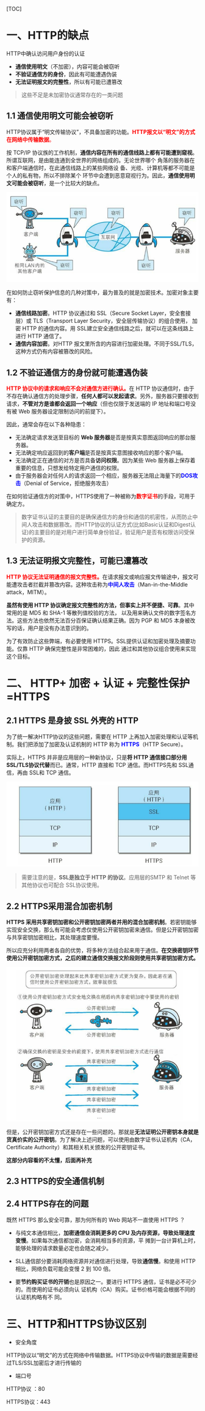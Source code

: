 [TOC]

# 一、HTTP的缺点

HTTP中确认访问用户身份的认证

- **通信使用明文**（不加密），内容可能会被窃听
- **不验证通信方的身份**，因此有可能遭遇伪装
- **无法证明报文的完整性**，所以有可能已遭篡改

> 这些不足是未加密协议通常存在的一类问题



## 1.1 通信使用明文可能会被窃听

HTTP协议属于“明文传输协议”，不具备加密的功能。<font color="red">**HTTP报文以“明文”的方式在网络中传输数据**。</font>

按 TCP/IP 协议族的工作机制，**通信内容在所有的通信线路上都有可能遭到窥视**。所谓互联网，是由能连通到全世界的网络组成的。无论世界哪个 角落的服务器在和客户端通信时，在此通信线路上的某些网络设 备、光缆、计算机等都不可能是个人的私有物，所以不排除某个 环节中会遭到恶意窥视行为。因此，**通信使用明文可能会被窃听**，是一个比较大的缺点。

![image-20230726210948159](images/image-20230726210948159.png)

在如何防止窃听保护信息的几种对策中，最为普及的就是加密技术。加密对象主要有：

- **通信线路加密**。HTTP 协议通过和 SSL（Secure Socket Layer，安全套接层）或 TLS（Transport Layer Security，安全层传输协议）的组合使用， 加密 HTTP 的通信内容。用 SSL建立安全通信线路之后，就可以在这条线路上进行 HTTP 通信了。
- **通信内容加密**。对HTTP 报文里所含的内容进行加密处理。不同于SSL/TLS，这种方式仍有内容被篡改的风险。



## 1.2 不验证通信方的身份就可能遭遇伪装

<font color="red">**HTTP 协议中的请求和响应不会对通信方进行确认。**</font>在 HTTP 协议通信时，由于不存在确认通信方的处理步骤，**任何人都可以发起请求**。另外，服务器只要接收到请求，**不管对方是谁都会返回一个响应**（但也仅限于发送端的 IP 地址和端口号没 有被 Web 服务器设定限制访问的前提下）。

因此，通常会存在以下各种隐患：

- 无法确定请求发送至目标的 **Web 服务器**是否是按真实意图返回响应的那台服务器。
- 无法确定响应返回到的**客户端**是否是按真实意图接收响应的那个客户端。
- 无法确定正在通信的对方是否具备**访问权限**。因为某些 Web 服务器上保存着重要的信息，只想发给特定用户通信的权限。
- 由于服务器会对任何人的请求返回一个相应，服务器无法阻止海量下的<font color = "blue">**DOS攻击**</font>（Denial of Service，拒绝服务攻击）

在如何验证通信方的对策中，HTTPS使用了一种被称为<font color="red">**数字证书**</font>的手段，可用于确定方。

> 数字证书认证的主要目的是确保通信方的身份和通信的机密性，从而防止中间人攻击和数据篡改。而HTTP协议的认证方式(比如Basic认证和Digest认证)的主要目的是对用户进行简单身份验证，验证用户是否有权限访问受保护的资源。



## 1.3 无法证明报文完整性，可能已遭篡改

<font color="red">**HTTP 协议无法证明通信的报文完整性。**</font>在请求报文或响应报文传输途中，报文可能遭攻击者拦截并篡改内容。这种攻击称为<font color = "blue">**中间人攻击**</font>（Man-in-the-Middle attack，MITM）。

**虽然有使用 HTTP 协议确定报文完整性的方法，但事实上并不便捷、可靠**。其中常用的是 MD5 和 SHA-1 等散列值校验的方法， 以及用来确认文件的数字签名方法。这些方法也依然无法百分百保证确认结果正确。因为 PGP 和 MD5 本身被改写的话，用户是没有办法意识到的。

为了有效防止这些弊端，有必要使用 HTTPS。SSL提供认证和加密处理及摘要功能。仅靠 HTTP 确保完整性是非常困难的，因此 通过和其他协议组合使用来实现这个目标。



# 二、 HTTP+ 加密 + 认证 + 完整性保护 =HTTPS

## 2.1 HTTPS 是身披 SSL 外壳的 HTTP

为了统一解决HTTP协议的这些问题，需要在 HTTP 上再加入加密处理和认证等机制。我们把添加了加密及认证机制的 HTTP 称为 <font color = "blue">**HTTPS**</font>（HTTP Secure）。

实际上，HTTPS 并非是应用层的一种新协议，只是**将 HTTP 通信接口部分用 SSL/TLS协议代替**而已。通常，HTTP 直接和 TCP 通信。而HTTPS先和 SSL通 信，再由 SSL和 TCP 通信。

![image-20230726221442784](images/image-20230726221442784.png)

> 需要注意的是，**SSL是独立于 HTTP 的协议**。应用层的SMTP 和 Telnet 等其他协议也可配合 SSL协议使用。



## 2.2 HTTPS采用混合加密机制

**HTTPS 采用共享密钥加密和公开密钥加密两者并用的混合加密机制**。若密钥能够实现安全交换，那么有可能会考虑仅使用公开密钥加密来通信。但是公开密钥加密与共享密钥加密相比，其处理速度要慢。

所以应充分利用两者各自的优势，将多种方法组合起来用于通信。**在交换密钥环节使用公开密钥加密方式，之后的建立通信交换报文阶段则使用共享密钥加密方式。**

![image-20230726222003791](images/image-20230726222003791.png)

但是，公开密钥加密方式还是存在一些问题的。那就是**无法证明公开密钥本身就是货真价实的公开密钥**。为了解决上述问题，可以使用由数字证书认证机构（CA，Certificate Authority）和其相关机关颁发的公开密钥证书。

**这部分内容看的不太懂，后面再补充**



## 2.3 HTTPS的安全通信机制





## 2.4 HTTPS存在的问题

既然 HTTPS 那么安全可靠，那为何所有的 Web 网站不一直使用 HTTPS ？

- 与纯文本通信相比，**加密通信会消耗更多的 CPU 及内存资源，导致处理速度变慢**。如果每次通信都加密，会消耗相当多的资源，平 摊到一台计算机上时，能够处理的请求数量必定也会随之减少。
- SLL通信部分要消耗网络资源并对通信进行处理，导致**通信慢**。和使用 HTTP 相比，网络负载可能会变慢 2 到 100 倍。

- 要**节约购买证书的开销**也是原因之一。要进行 HTTPS 通信，证书是必不可少的。而使用的证书必须向认 证机构（CA）购买。证书价格可能会根据不同的认证机构略有不 同。



# 三、HTTP和HTTPS协议区别

- 安全角度

HTTP协议以“明文”的方式在网络中传输数据。HTTPS协议中传输的数据是需要经过TLS/SSL加密后才进行传输的

- 端口号

HTTP协议 ：80

HTTPS协议：443